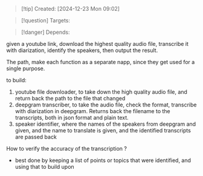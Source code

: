 
>[!tip] Created: [2024-12-23 Mon 09:02]

>[!question] Targets: 

>[!danger] Depends: 

given a youtube link, download the highest quality audio file, transcribe it with diarization, identify the speakers, then output the result.

The path, make each function as a separate napp, since they get used for a single purpose.

to build:
1. youtube file downloader, to take down the high quality audio file, and return back the path to the file that changed
2. deepgram transcriber, to take the audio file, check the format, transcribe with diarization in deepgram.  Returns back the filename to the transcripts, both in json format and plain text. 
3. speaker identifier, where the names of the speakers from deepgram and given, and the name to translate is given, and the identified transcripts are passed back


How to verify the accuracy of the transcription ?
- best done by keeping a list of points or topics that were identified, and using that to build upon